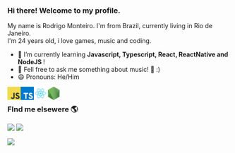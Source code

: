 ### Hi there! Welcome to my profile.

My name is Rodrigo Monteiro. I'm from Brazil, currently living in Rio de Janeiro. <br />
I'm 24 years old, i love games, music and coding. <br />      


- 🌱 I’m currently learning <strong> Javascript, Typescript, React, ReactNative and NodeJS </strong>!
- 💬 Fell free to ask me something about music! 🎵 :)
- 😄 Pronouns: He/Him


<img align="left" alt="Javascript" width="30px" src="https://raw.githubusercontent.com/github/explore/80688e429a7d4ef2fca1e82350fe8e3517d3494d/topics/javascript/javascript.png" />
<img align="left" alt="Typescript" width="30px" src="https://raw.githubusercontent.com/github/explore/80688e429a7d4ef2fca1e82350fe8e3517d3494d/topics/typescript/typescript.png" />
<img align="left" alt="React and React native" width="30px" src="https://raw.githubusercontent.com/github/explore/80688e429a7d4ef2fca1e82350fe8e3517d3494d/topics/react/react.png" />
<img align="left" alt="NodeJS" width="30px" src="https://raw.githubusercontent.com/github/explore/80688e429a7d4ef2fca1e82350fe8e3517d3494d/topics/nodejs/nodejs.png" />



<br />

### FInd me elsewere 🌎
 
<a href="https://t.me/RodrigoMonteiroSilva"><img src="https://img.shields.io/badge/telegram-D14836?color=2CA5E0&style=for-the-badge&logo=telegram&logoColor=white"></img></a>
<a href="mailto:rodrigo-monteiro-silva@outlook.com"><img src="https://img.shields.io/badge/email-D14836?&style=for-the-badge&logo=email&logoColor=white"></img></a>



![](https://komarev.com/ghpvc/?username=rodrigo-monteiro-silva&color=yellow)

